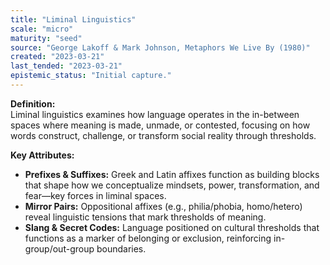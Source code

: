 ```yaml
---
title: "Liminal Linguistics"
scale: "micro"
maturity: "seed"
source: "George Lakoff & Mark Johnson, Metaphors We Live By (1980)"
created: "2023-03-21"
last_tended: "2023-03-21"
epistemic_status: "Initial capture."
---
```


**Definition:**  
Liminal linguistics examines how language operates in the in-between spaces where meaning is made, unmade, or contested, focusing on how words construct, challenge, or transform social reality through thresholds.

**Key Attributes:**  
- **Prefixes & Suffixes:** Greek and Latin affixes function as building blocks that shape how we conceptualize mindsets, power, transformation, and fear—key forces in liminal spaces.  
- **Mirror Pairs:** Oppositional affixes (e.g., philia/phobia, homo/hetero) reveal linguistic tensions that mark thresholds of meaning.  
- **Slang & Secret Codes:** Language positioned on cultural thresholds that functions as a marker of belonging or exclusion, reinforcing in-group/out-group boundaries.
